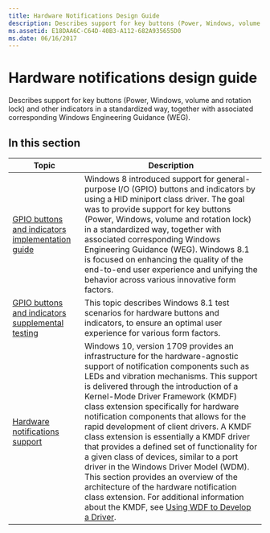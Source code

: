 ```yaml
---
title: Hardware Notifications Design Guide
description: Describes support for key buttons (Power, Windows, volume and rotation lock) and other indicators in a standardized way, together with associated corresponding Windows Engineering Guidance (WEG).
ms.assetid: E18DAA6C-C64D-40B3-A112-682A935655D0
ms.date: 06/16/2017
---
```


# Hardware notifications design guide

Describes support for key buttons (Power, Windows, volume and rotation lock) and other indicators in a standardized way, together with associated corresponding Windows Engineering Guidance (WEG).

## In this section

|Topic|Description|
|----|----|
|[GPIO buttons and indicators implementation guide](gpio-buttons-and-indicators-implementation-guide-for-windows-8-1.md)|Windows 8 introduced support for general-purpose I/O (GPIO) buttons and indicators by using a HID miniport class driver. The goal was to provide support for key buttons (Power, Windows, volume and rotation lock) in a standardized way, together with associated corresponding Windows Engineering Guidance (WEG). Windows 8.1 is focused on enhancing the quality of the end-to-end user experience and unifying the behavior across various innovative form factors.|
|[GPIO buttons and indicators supplemental testing](gpio-buttons-and-indicators-supplemental-certification-testing-for-windows-8-1.md)|This topic describes Windows 8.1 test scenarios for hardware buttons and indicators, to ensure an optimal user experience for various form factors.|
|[Hardware notifications support](hardware-notifications-support.md)|Windows 10, version 1709 provides an infrastructure for the hardware-agnostic support of notification components such as LEDs and vibration mechanisms. This support is delivered through the introduction of a Kernel-Mode Driver Framework (KMDF) class extension specifically for hardware notification components that allows for the rapid development of client drivers. A KMDF class extension is essentially a KMDF driver that provides a defined set of functionality for a given class of devices, similar to a port driver in the Windows Driver Model (WDM). This section provides an overview of the architecture of the hardware notification class extension. For additional information about the KMDF, see [Using WDF to Develop a Driver](../wdf/using-the-framework-to-develop-a-driver.md).|

